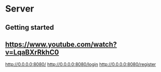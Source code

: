 # Server

## Getting started

## https://www.youtube.com/watch?v=LqaBXrRkhC0

http://0.0.0.0:8080/
http://0.0.0.0:8080/login
http://0.0.0.0:8080/register
